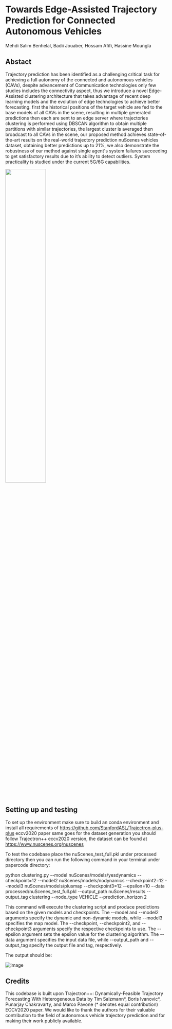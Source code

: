 # Towards Edge-Assisted Trajectory Prediction for Connected Autonomous Vehicles
Mehdi Salim Benhelal, Badii Jouaber, Hossam Afifi, Hassine Moungla

## Abstact

Trajectory prediction has been identified as a challenging critical task for achieving a full autonomy of the connected and autonomous vehicles (CAVs), despite advancement of Communication technologies  only few studies includes the connectivity aspect, thus we introduce a novel Edge-Assisted clustering architecture that takes advantage of recent deep learning models and the evolution of edge technologies to achieve better forecasting. first the historical positions of the target vehicle are fed to the base models of all CAVs in the scene, resulting in multiple generated predictions then each are sent to an edge server where trajectories clustering is performed using DBSCAN algorithm to obtain multiple partitions with similar trajectories, the largest cluster is averaged then broadcast to all CAVs in the scene, our proposed method achieves state-of-the-art results on the real-world trajectory prediction nuScenes vehicles dataset, obtaining better predictions up to 21%, we also demonstrate the robustness of our method against single agent's system failures succeeding to get satisfactory results due to it’s ability to detect outliers. System  practicality is studied under the current 5G/6G capabilities.


<img src="https://user-images.githubusercontent.com/130567644/236206993-097f1088-af9d-442f-bd14-2c98b7e42bdb.png" width=50% height=50%>

## Setting up and testing
To set up the environment make sure to build an conda environment and install all requirements of https://github.com/StanfordASL/Trajectron-plus-plus eccv2020 paper same goes for the dataset generation you should follow Trajectron++ eccv2020 version, the dataset can be found at https://www.nuscenes.org/nuscenes

To test the codebase place the nuScenes_test_full.pkl under processed directory then you can run the following command in your terminal under papercode directory:


python clustering.py --model nuScenes/models/yesdynamics --checkpoint=12 --model2 nuScenes/models/nodynamics --checkpoint2=12 --model3 nuScenes/models/plusmap --checkpoint3=12 --epsilon=10 --data processed/nuScenes_test_full.pkl --output_path nuScenes/results --output_tag clustering --node_type VEHICLE
--prediction_horizon 2


This command will execute the clustering script and produce predictions based on the given models and checkpoints. The --model and --model2 arguments specify the dynamic and non-dynamic models, while --model3 specifies the map model. The --checkpoint, --checkpoint2, and --checkpoint3 arguments specify the respective checkpoints to use. The --epsilon argument sets the epsilon value for the clustering algorithm. The --data argument specifies the input data file, while --output_path and --output_tag specify the output file and tag, respectively.


The output should be: 


![image](https://user-images.githubusercontent.com/130567644/236200982-22b3b080-a5e2-4a83-9785-7cffad42bdd7.png)
## Credits
This codebase is built upon Trajectron++: Dynamically-Feasible Trajectory Forecasting With Heterogeneous Data by Tim Salzmann*, Boris Ivanovic*, Punarjay Chakravarty, and Marco Pavone (* denotes equal contribution) ECCV2020 paper. We would like to thank the authors for their valuable contribution to the field of autonomous vehicle trajectory prediction and for making their work publicly available.
